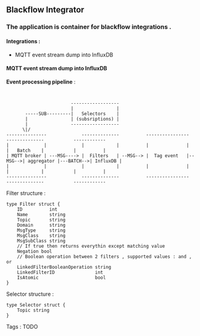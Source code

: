 ## Blackflow Integrator 

### The application is container for blackflow integrations . 

#### Integrations : 

- MQTT event stream dump into InfluxDB



#### MQTT event stream dump into InfluxDB

**Event processing pipeline** : 
````


                        ------------------
                        |                |
       -----SUB---------|   Selectors    |
       |                | (subsriptions) |
       |                ------------------
      \|/ 
---------------             --------------          ----------------        --------------           ------------
|             |             |            |          |              |        |   Batch    |           |          | 
| MQTT broker | ---MSG----> |  Filters   | --MSG--> |  Tag event   |--MSG-->| aggregator |---BATCH-->| InfluxDB |
|             |             |            |          |              |        |            |           |          |
---------------             --------------          ----------------        --------------           ------------

````  

Filter structure : 

```
type Filter struct {
	ID          int
	Name        string
	Topic       string
	Domain      string
	MsgType     string
	MsgClass    string
	MsgSubClass string
	// If true then returns everythin except matching value
	Negation bool
	// Boolean operation between 2 filters , supported values : and , or
	LinkedFilterBooleanOperation string
	LinkedFilterID               int
	IsAtomic                     bool
}
```

Selector structure :

``` 
type Selector struct {
	Topic string
}
```

Tags : 
 TODO 

